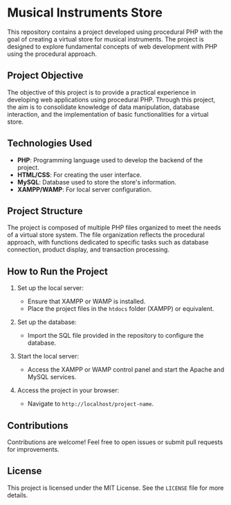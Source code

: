 # Musical Instruments Store

This repository contains a project developed using procedural PHP with the goal of creating a virtual store for musical instruments. The project is designed to explore fundamental concepts of web development with PHP using the procedural approach.

## Project Objective

The objective of this project is to provide a practical experience in developing web applications using procedural PHP. Through this project, the aim is to consolidate knowledge of data manipulation, database interaction, and the implementation of basic functionalities for a virtual store.

## Technologies Used

- **PHP**: Programming language used to develop the backend of the project.
- **HTML/CSS**: For creating the user interface.
- **MySQL**: Database used to store the store's information.
- **XAMPP/WAMP**: For local server configuration.

## Project Structure

The project is composed of multiple PHP files organized to meet the needs of a virtual store system. The file organization reflects the procedural approach, with functions dedicated to specific tasks such as database connection, product display, and transaction processing.

## How to Run the Project

1. Set up the local server:
   - Ensure that XAMPP or WAMP is installed.
   - Place the project files in the `htdocs` folder (XAMPP) or equivalent.

2. Set up the database:
   - Import the SQL file provided in the repository to configure the database.

3. Start the local server:
   - Access the XAMPP or WAMP control panel and start the Apache and MySQL services.

4. Access the project in your browser:
   - Navigate to `http://localhost/project-name`.

## Contributions

Contributions are welcome! Feel free to open issues or submit pull requests for improvements.

## License

This project is licensed under the MIT License. See the `LICENSE` file for more details.
